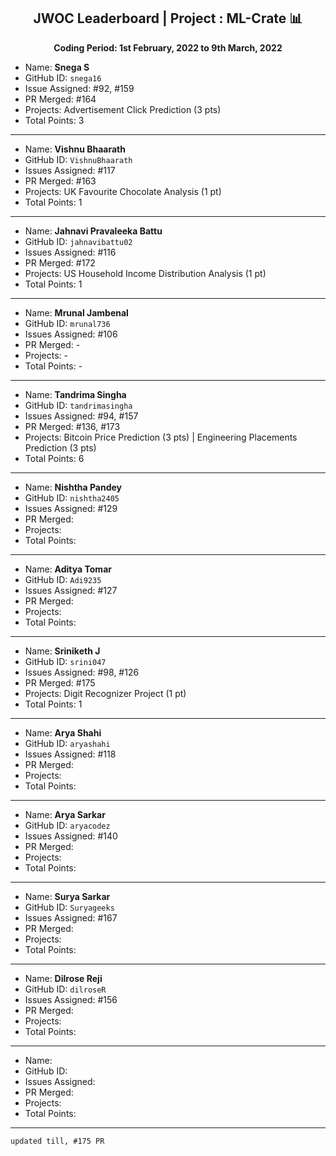 
<div align = 'center'>
  <h2> JWOC Leaderboard | Project : ML-Crate 📊 </h2>
  <p><b> Coding Period: 1st February, 2022 to 9th March, 2022 </b></p>
  </div>
  
  - Name: **Snega S**
  - GitHub ID: `snega16`
  - Issue Assigned: #92, #159
  - PR Merged: #164
  - Projects: Advertisement Click Prediction (3 pts)
  - Total Points: 3

---------------------------------------------------------
- Name: **Vishnu Bhaarath**
- GitHub ID: `VishnuBhaarath`
- Issues Assigned: #117
- PR Merged: #163
- Projects: UK Favourite Chocolate Analysis (1 pt)
- Total Points: 1

----------------------------------------------------------
- Name: **Jahnavi Pravaleeka Battu**
- GitHub ID: `jahnavibattu02`
- Issues Assigned: #116
- PR Merged: #172
- Projects: US Household Income Distribution Analysis (1 pt)
- Total Points: 1

----------------------------------------------------------
- Name: **Mrunal Jambenal**
- GitHub ID: `mrunal736`
- Issues Assigned: #106
- PR Merged: -
- Projects: - 
- Total Points: -

----------------------------------------------------------
- Name: **Tandrima Singha**
- GitHub ID: `tandrimasingha`
- Issues Assigned: #94, #157
- PR Merged: #136, #173
- Projects: Bitcoin Price Prediction (3 pts) | Engineering Placements Prediction (3 pts)
- Total Points: 6

----------------------------------------------------------- 
- Name: **Nishtha Pandey**
- GitHub ID: `nishtha2405`
- Issues Assigned: #129
- PR Merged:
- Projects:
- Total Points:

----------------------------------------------------------
- Name: **Aditya Tomar**
- GitHub ID: `Adi9235`
- Issues Assigned: #127
- PR Merged:
- Projects:
- Total Points:

----------------------------------------------------------
- Name: **Sriniketh J**
- GitHub ID: `srini047`
- Issues Assigned: #98, #126
- PR Merged: #175
- Projects: Digit Recognizer Project (1 pt)
- Total Points: 1

----------------------------------------------------------
- Name: **Arya Shahi**
- GitHub ID: `aryashahi`
- Issues Assigned: #118
- PR Merged:
- Projects:
- Total Points:

----------------------------------------------------------
- Name: **Arya Sarkar**
- GitHub ID: `aryacodez`
- Issues Assigned: #140
- PR Merged:
- Projects:
- Total Points:

----------------------------------------------------------
- Name: **Surya Sarkar**
- GitHub ID: `Suryageeks`
- Issues Assigned: #167
- PR Merged:
- Projects:
- Total Points:

----------------------------------------------------------
- Name: **Dilrose Reji**
- GitHub ID: `dilroseR`
- Issues Assigned: #156
- PR Merged:
- Projects:
- Total Points:

----------------------------------------------------------
- Name: 
- GitHub ID: 
- Issues Assigned: 
- PR Merged:
- Projects:
- Total Points:

----------------------------------------------------------

`updated till, #175 PR`
